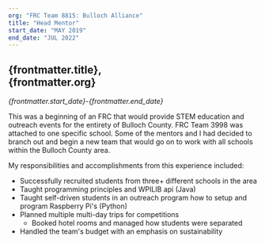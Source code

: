 ```yaml
---
org: "FRC Team 8815: Bulloch Alliance"
title: "Head Mentor"
start_date: "MAY 2019"
end_date: "JUL 2022"
---
```


## {frontmatter.title},<br/>{frontmatter.org}

_{frontmatter.start_date}_-_{frontmatter.end_date}_

This was a beginning of an FRC that would provide STEM education and outreach events for the entirety of Bulloch County. FRC Team 3998 was attached to one specific school. Some of the mentors and I had decided to branch out and begin a new team that would go on to work with all schools within the Bulloch County area.

My responsibilities and accomplishments from this experience included:
- Successfully recruited students from three+ different schools in the area
- Taught programming principles and WPILIB api (Java)
- Taught self-driven students in an outreach program how to setup and program Raspberry Pi's (Python)
- Planned multiple multi-day trips for competitions
  - Booked hotel rooms and managed how students were separated
- Handled the team's budget with an emphasis on sustainability